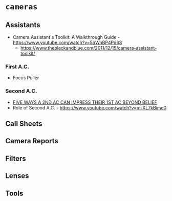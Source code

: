 # `cameras`


## Assistants

  - Camera Assistant's Toolkit: A Walkthrough Guide - https://www.youtube.com/watch?v=5qWnBP4Pd68
    - https://www.theblackandblue.com/2011/12/15/camera-assistant-toolkit/


### First A.C.

  - Focus Puller


### Second A.C.

  - [FIVE WAYS A 2ND AC CAN IMPRESS THEIR 1ST AC BEYOND BELIEF](https://www.theblackandblue.com/2012/06/06/2nd-ac-impress/)
  - Role of Second A.C. - https://www.youtube.com/watch?v=m-XL7kBime0


## Call Sheets


## Camera Reports


## Filters


## Lenses


## Tools


